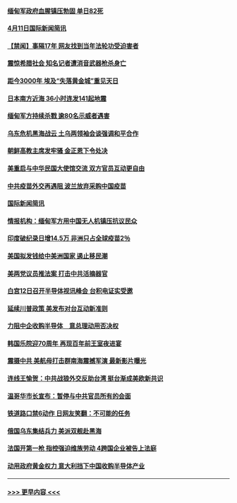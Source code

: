 #### [缅甸军政府血腥镇压勃固 单日82死](../pages/prog202/a103093910.md?t=04112351) 
#### [4月11日国际新闻简讯](../pages/prog202/a103093892.md?t=04112351) 
#### [【禁闻】事隔17年 网友找到当年法轮功受迫害者](../pages/prog202/a103093874.md?t=04112351) 
#### [震惊希腊社会 知名记者遭消音武器枪杀身亡](../pages/prog202/a103093832.md?t=04112351) 
#### [距今3000年 埃及“失落黄金城”重见天日](../pages/prog202/a103093805.md?t=04112351) 
#### [日本南方近海 36小时连发141起地震](../pages/prog202/a103093794.md?t=04112351) 
#### [缅甸军方持续杀戮 逾80名示威者遇害](../pages/prog202/a103093692.md?t=04112351) 
#### [乌东危机黑海战云 土乌两领袖会谈强调和平合作](../pages/prog202/a103093649.md?t=04112351) 
#### [朝鲜高教主席发牢骚 金正恩下令处决](../pages/prog202/a103093618.md?t=04112351) 
#### [美重启与中华民国大使馆交流 双方官员互动更自由](../pages/prog202/a103093585.md?t=04112351) 
#### [中共疫苗外交再遇阻 波兰放弃采购中国疫苗](../pages/prog202/a103093534.md?t=04112351) 
#### [国际新闻简讯](../pages/prog202/a103093502.md?t=04112351) 
#### [情报机构：缅甸军方用中国无人机镇压抗议民众](../pages/prog202/a103093454.md?t=04112351) 
#### [印度破纪录日增14.5万 非洲只占全球疫苗2％](../pages/prog202/a103093389.md?t=04112351) 
#### [美国拟发钱给中美洲国家 遏止移民潮](../pages/prog202/a103093379.md?t=04112351) 
#### [美两党议员推法案 打击中共活摘器官](../pages/prog202/a103093362.md?t=04112351) 
#### [白宫12日召开半导体视讯峰会 台积电证实受邀](../pages/prog202/a103093359.md?t=04112351) 
#### [延续川普政策 美发布对台互动新准则](../pages/prog202/a103093364.md?t=04112351) 
#### [力阻中企收购半导体　意总理动用否决权](../pages/prog202/a103093352.md?t=04112351) 
#### [韩国乐院迎70周年 再现百年前王室夜进宴](../pages/prog202/a103093339.md?t=04112351) 
#### [震摄中共 美航母打击群南海震撼军演 最新影片曝光](../pages/prog202/a103092913.md?t=04112351) 
#### [连线王愉贺：中共战狼外交反助台湾 挺台渐成美欧新共识](../pages/prog202/a103092828.md?t=04112351) 
#### [温哥华市长宣布：暂停与中共官员所有的会面](../pages/prog202/a103093168.md?t=04112351) 
#### [铁道路口禁6动作 日网友笑翻：不可能的任务](../pages/prog202/a103093155.md?t=04112351) 
#### [俄国乌东集结兵力 美派双舰赴黑海](../pages/prog202/a103093127.md?t=04112351) 
#### [法国开第一枪 指控强迫维族劳动 4跨国企业被告上法庭](../pages/prog202/a103093104.md?t=04112351) 
#### [动用政府黄金权力 意大利挡下中国收购半导体产业](../pages/prog202/a103093084.md?t=04112351) 

----
#### [ >>> 更早内容 <<< ](../indexes/prog202-earlier.md)
